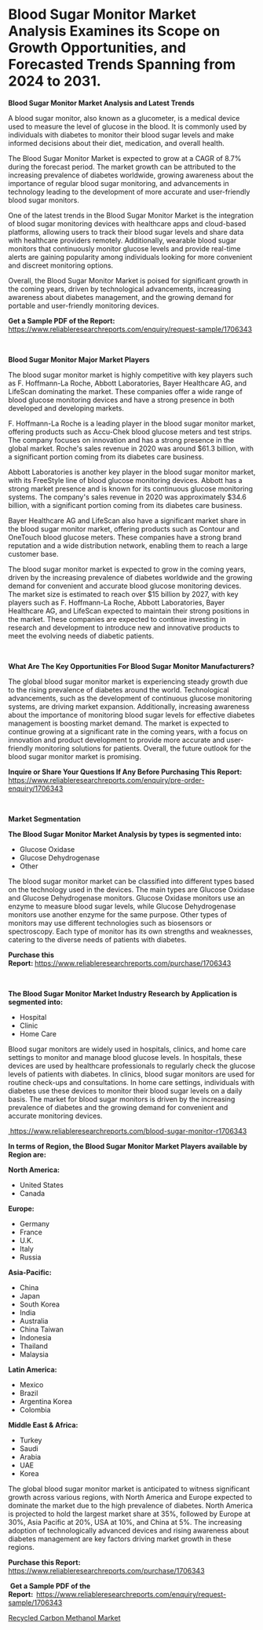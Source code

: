 <p><h1>Blood Sugar Monitor Market Analysis Examines its Scope on Growth Opportunities, and Forecasted Trends Spanning from 2024 to 2031.</h1></p><p><strong>Blood Sugar Monitor Market Analysis and Latest Trends</strong></p>
<p><p>A blood sugar monitor, also known as a glucometer, is a medical device used to measure the level of glucose in the blood. It is commonly used by individuals with diabetes to monitor their blood sugar levels and make informed decisions about their diet, medication, and overall health.</p><p>The Blood Sugar Monitor Market is expected to grow at a CAGR of 8.7% during the forecast period. The market growth can be attributed to the increasing prevalence of diabetes worldwide, growing awareness about the importance of regular blood sugar monitoring, and advancements in technology leading to the development of more accurate and user-friendly blood sugar monitors.</p><p>One of the latest trends in the Blood Sugar Monitor Market is the integration of blood sugar monitoring devices with healthcare apps and cloud-based platforms, allowing users to track their blood sugar levels and share data with healthcare providers remotely. Additionally, wearable blood sugar monitors that continuously monitor glucose levels and provide real-time alerts are gaining popularity among individuals looking for more convenient and discreet monitoring options.</p><p>Overall, the Blood Sugar Monitor Market is poised for significant growth in the coming years, driven by technological advancements, increasing awareness about diabetes management, and the growing demand for portable and user-friendly monitoring devices.</p></p>
<p><strong>Get a Sample PDF of the Report:&nbsp;</strong> <a href="https://www.reliableresearchreports.com/enquiry/request-sample/1706343">https://www.reliableresearchreports.com/enquiry/request-sample/1706343</a></p>
<p>&nbsp;</p>
<p><strong>Blood Sugar Monitor Major Market Players</strong></p>
<p><p>The blood sugar monitor market is highly competitive with key players such as F. Hoffmann-La Roche, Abbott Laboratories, Bayer Healthcare AG, and LifeScan dominating the market. These companies offer a wide range of blood glucose monitoring devices and have a strong presence in both developed and developing markets.</p><p>F. Hoffmann-La Roche is a leading player in the blood sugar monitor market, offering products such as Accu-Chek blood glucose meters and test strips. The company focuses on innovation and has a strong presence in the global market. Roche's sales revenue in 2020 was around $61.3 billion, with a significant portion coming from its diabetes care business.</p><p>Abbott Laboratories is another key player in the blood sugar monitor market, with its FreeStyle line of blood glucose monitoring devices. Abbott has a strong market presence and is known for its continuous glucose monitoring systems. The company's sales revenue in 2020 was approximately $34.6 billion, with a significant portion coming from its diabetes care business.</p><p>Bayer Healthcare AG and LifeScan also have a significant market share in the blood sugar monitor market, offering products such as Contour and OneTouch blood glucose meters. These companies have a strong brand reputation and a wide distribution network, enabling them to reach a large customer base.</p><p>The blood sugar monitor market is expected to grow in the coming years, driven by the increasing prevalence of diabetes worldwide and the growing demand for convenient and accurate blood glucose monitoring devices. The market size is estimated to reach over $15 billion by 2027, with key players such as F. Hoffmann-La Roche, Abbott Laboratories, Bayer Healthcare AG, and LifeScan expected to maintain their strong positions in the market. These companies are expected to continue investing in research and development to introduce new and innovative products to meet the evolving needs of diabetic patients.</p></p>
<p>&nbsp;</p>
<p><strong>What Are The Key Opportunities For Blood Sugar Monitor Manufacturers?</strong></p>
<p><p>The global blood sugar monitor market is experiencing steady growth due to the rising prevalence of diabetes around the world. Technological advancements, such as the development of continuous glucose monitoring systems, are driving market expansion. Additionally, increasing awareness about the importance of monitoring blood sugar levels for effective diabetes management is boosting market demand. The market is expected to continue growing at a significant rate in the coming years, with a focus on innovation and product development to provide more accurate and user-friendly monitoring solutions for patients. Overall, the future outlook for the blood sugar monitor market is promising.</p></p>
<p><strong>Inquire or Share Your Questions If Any Before Purchasing This Report:</strong> <a href="https://www.reliableresearchreports.com/enquiry/pre-order-enquiry/1706343">https://www.reliableresearchreports.com/enquiry/pre-order-enquiry/1706343</a></p>
<p>&nbsp;</p>
<p><strong>Market Segmentation</strong></p>
<p><strong>The Blood Sugar Monitor Market Analysis by types is segmented into:</strong></p>
<p><ul><li>Glucose Oxidase</li><li>Glucose Dehydrogenase</li><li>Other</li></ul></p>
<p><p>The blood sugar monitor market can be classified into different types based on the technology used in the devices. The main types are Glucose Oxidase and Glucose Dehydrogenase monitors. Glucose Oxidase monitors use an enzyme to measure blood sugar levels, while Glucose Dehydrogenase monitors use another enzyme for the same purpose. Other types of monitors may use different technologies such as biosensors or spectroscopy. Each type of monitor has its own strengths and weaknesses, catering to the diverse needs of patients with diabetes.</p></p>
<p><strong>Purchase this Report:&nbsp;</strong><a href="https://www.reliableresearchreports.com/purchase/1706343">https://www.reliableresearchreports.com/purchase/1706343</a></p>
<p>&nbsp;</p>
<p><strong>The Blood Sugar Monitor Market Industry Research by Application is segmented into:</strong></p>
<p><ul><li>Hospital</li><li>Clinic</li><li>Home Care</li></ul></p>
<p><p>Blood sugar monitors are widely used in hospitals, clinics, and home care settings to monitor and manage blood glucose levels. In hospitals, these devices are used by healthcare professionals to regularly check the glucose levels of patients with diabetes. In clinics, blood sugar monitors are used for routine check-ups and consultations. In home care settings, individuals with diabetes use these devices to monitor their blood sugar levels on a daily basis. The market for blood sugar monitors is driven by the increasing prevalence of diabetes and the growing demand for convenient and accurate monitoring devices.</p></p>
<p><a href="https://www.reliableresearchreports.com/blood-sugar-monitor-r1706343">&nbsp;https://www.reliableresearchreports.com/blood-sugar-monitor-r1706343</a></p>
<p><strong>In terms of Region, the Blood Sugar Monitor Market Players available by Region are:</strong></p>
<p>
    <p> <strong> North America: </strong>
        <ul>
            <li>United States</li>
            <li>Canada</li>
        </ul>
        </p> 
    <p> <strong> Europe: </strong>
        <ul>
            <li>Germany</li>
            <li>France</li>
            <li>U.K.</li>
            <li>Italy</li>
            <li>Russia</li>
        </ul>
        </p> 
    <p> <strong> Asia-Pacific: </strong>
        <ul>
            <li>China</li>
            <li>Japan</li>
            <li>South Korea</li>
            <li>India</li>
            <li>Australia</li>
            <li>China Taiwan</li>
            <li>Indonesia</li>
            <li>Thailand</li>
            <li>Malaysia</li>
        </ul>
        </p> 
    <p> <strong> Latin America: </strong>
        <ul>
            <li>Mexico</li>
            <li>Brazil</li>
            <li>Argentina Korea</li>
            <li>Colombia</li>
        </ul>
        </p> 
    <p> <strong> Middle East & Africa: </strong>
        <ul>
            <li>Turkey</li>
            <li>Saudi</li>
            <li>Arabia</li>
            <li>UAE</li>
            <li>Korea</li>
        </ul>
    </p>
    </p>
<p><p>The global blood sugar monitor market is anticipated to witness significant growth across various regions, with North America and Europe expected to dominate the market due to the high prevalence of diabetes. North America is projected to hold the largest market share at 35%, followed by Europe at 30%, Asia Pacific at 20%, USA at 10%, and China at 5%. The increasing adoption of technologically advanced devices and rising awareness about diabetes management are key factors driving market growth in these regions.</p></p>
<p><strong>Purchase this Report: </strong><a href="https://www.reliableresearchreports.com/purchase/1706343">https://www.reliableresearchreports.com/purchase/1706343</a></p>
<p>&nbsp;<strong>Get a Sample PDF of the Report:&nbsp;&nbsp;</strong><a href="https://www.reliableresearchreports.com/enquiry/request-sample/1706343">https://www.reliableresearchreports.com/enquiry/request-sample/1706343</a></p>
<p><strong></strong></p>
<p><p><a href="https://issuu.com/reportprime-2/docs/recycled-carbon-methanol-market-size-2030.pptx">Recycled Carbon Methanol Market</a></p></p>